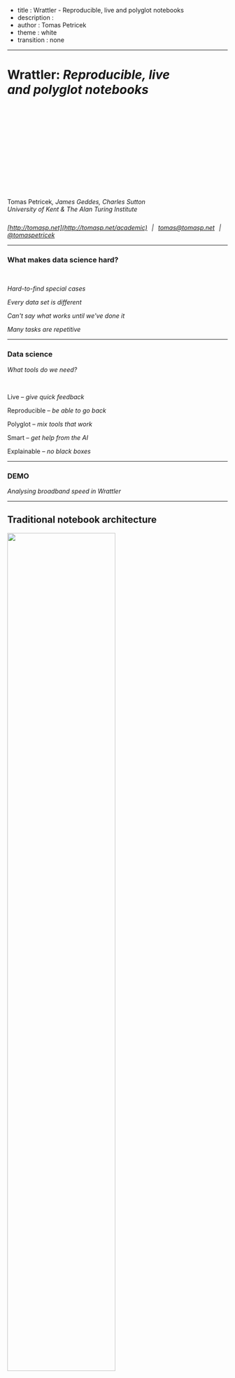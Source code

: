 ﻿- title : Wrattler - Reproducible, live and polyglot notebooks
- description : 
- author : Tomas Petricek
- theme : white
- transition : none

****************************************************************************************************

# Wrattler: _Reproducible, live<br /> and polyglot notebooks_

<p style="margin-bottom:25px;margin-top:230px">Tomas Petricek<em>, James Geddes, Charles Sutton<br/>
University of Kent & The Alan Turing Institute</em></p>

_[http://tomasp.net](http://tomasp.net/academic) <span style="margin:0px 6px 0px 6px">|</span>
[tomas@tomasp.net](mailto:tomas@tomasp.net) <span style="margin:0px 6px 0px 6px">|</span>
[@tomaspetricek](http://twitter.com/tomaspetricek)_

****************************************************************************************************

### What makes data science hard?

<br />
<div class="fragment">

_<i class="fa fa-hand-spock"></i> Hard-to-find special cases_

_<i class="fa fa-calendar-alt"></i> Every data set is different_

_<i class="fa fa-sync-alt"></i> Can't say what works until we've done it_

_<i class="fa fa-align-justify"></i> Many tasks are repetitive_

</div>

----------------------------------------------------------------------------------------------------

### Data science 
_What tools do we need?_

<br />

_<i class="fa fa-comment"></i>_ Live – _give quick feedback_

_<i class="fa fa-retweet"></i>_ Reproducible – _be able to go back_

_<i class="fa fa-sign-language"></i>_ Polyglot – _mix tools that work_

_<i class="fa fa-flask"></i>_ Smart – _get help from the AI_

_<i class="fa fa-user"></i>_ Explainable – _no black boxes_

----------------------------------------------------------------------------------------------------

### DEMO
_Analysing broadband speed in Wrattler_

----------------------------------------------------------------------------------------------------

## Traditional notebook architecture

<img src="images/jupyter.png" style="width:70%;margin-bottom:60px"/>

_<span class="circ"><span>1</span></span> Limited reproducibility_  
_<span class="circ"><span>2</span></span> No rollback of state_  
_<span class="circ"><span>3</span></span> Limited interaction model_  
_<span class="circ"><span>4</span></span> One language per kernel_  

----------------------------------------------------------------------------------------------------

## Wrattler system architecture

<img src="images/wrattler.png" style="width:70%"/>

----------------------------------------------------------------------------------------------------

## Wrattler system architecture
 
_<span class="circ"><span>1</span></span> Versioning and provenance_  
_<span class="circ"><span>2</span></span> Live development_  
_<span class="circ"><span>3</span></span> Platform for AI assistants_  
_<span class="circ"><span>4</span></span> Polyglot programming_  

****************************************************************************************************

# Wrattler 

__ <span class="circ"><span>1</span></span> reproducible <span class="circ"><span>2</span></span> live 
<span class="circ"><span>3</span></span> smart _and_ <span class="circ"><span>4</span></span> polyglot

----------------------------------------------------------------------------------------------------

### <span class="circ"><span>1</span></span> Reproducible
_Tracking provenance of computations_

<br />

_<i class="fa fa-code-branch"></i> Track dependencies within notebook_

_<i class="fa fa-sync"></i> Invalidate results on change_

_<i class="fa fa-table"></i> Attach results to unique hashes_

----------------------------------------------------------------------------------------------------

<img src="images/graph-simple.png" style="width:70%;margin-left:15%" />

----------------------------------------------------------------------------------------------------

### <span class="circ"><span>2</span></span> Live
_Tighter interaction feedback loop_

<br />

_<i class="fa fa-globe"></i> Browser-based language_

_<i class="fa fa-stopwatch"></i> Recalculated on-the-fly_

_<i class="fa fa-arrow-up"></i> Using dependency graph_

----------------------------------------------------------------------------------------------------

# <span class="circ"><span>2</span></span> DEMO
Live – _Exploring data in the browser_

----------------------------------------------------------------------------------------------------

### <span class="circ"><span>3</span></span> Smart
_Simplifying process with AI assistants_

<br />

_<i class="fa fa-database"></i> Full access to data store_

_<i class="fa fa-language"></i> Domain specific languages_

_<i class="fa fa-archive"></i> No black box magic_

----------------------------------------------------------------------------------------------------

# <span class="circ"><span>3</span></span> DEMO
Smart – _Cleaning data with the datadiff assistant_


----------------------------------------------------------------------------------------------------

### <span class="circ"><span>4</span></span> Polyglot
_Enabling platform for data science_

<br />

_<i class="fa fa-table"></i> Share data via data frames_

_<i class="fa fa-archive"></i> Computation graph for provenance_

_<i class="fa fa-comment-alt"></i> Semantic annotations_

----------------------------------------------------------------------------------------------------

# <span class="circ"><span>4</span></span> DEMO
Polyglot – _Sharing data between R and JavaScript_

****************************************************************************************************

# Summary
_Reproducible, live, smart and polyglot notebooks_

----------------------------------------------------------------------------------------------------

### Motivation and approach
_Improving the state of notebook systems_

<br />

_<i class="fa fa-book"></i> Based on main-stream data science tools_

_<i class="fa fa-wrench"></i> Change the things we need to change_

_<i class="fa fa-code-branch"></i> Use provenance for reproducibility and liveness_


----------------------------------------------------------------------------------------------------

### Wrattler
_Three key ideas behind the system_

<br />

_<i class="fa fa-database"></i> Separate state and language runtimes_

_<i class="fa fa-globe"></i> Provenance tracking in the browser_

_<i class="fa fa-magic"></i> Platform for AI assisted data science_

----------------------------------------------------------------------------------------------------

## Questions, answers & discussion

<br />

#### <i class="fa fa-question-circle"></i> _Granularity of provenance information_

#### <i class="fa fa-question-circle"></i> _What tools to integrate with_

#### <i class="fa fa-question-circle"></i> _What else provenance gives us_

<br />
<br />

_[http://tomasp.net](http://tomasp.net/academic) <span style="margin:0px 6px 0px 6px">|</span>
[tomas@tomasp.net](mailto:tomas@tomasp.net) <span style="margin:0px 6px 0px 6px">|</span>
[@tomaspetricek](http://twitter.com/tomaspetricek)_

> To wrap up, I'll end with a slide that lists the three next papers that I plan to write.
> The first one is about implementing live programming environments, which is surprisingly
> tricky and the second one is extending the data aggregation work to cover data cleaning with
> AI assistants. Finally, I talked about one of the things that I'm interested in, but I also
> work on philosophy and history of programming and I got invited to submit a paper to an
> ACM HOPL conference, so that's my third. I have ideas about coeffects too, but I only wanted
> to list three.
